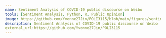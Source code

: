 ```yaml
---
name: Sentiment Analysis of COVID-19 public discourse on Weibo
tools: [Sentiment Analysis, Python, R, Public Opinion]
image: https://github.com/Yvonne27Jin/POLI3115/blob/main/figures/sentiment_COVID_average.png
description: Sentiment Analysis of COVID-19 public discourse on Weibo
external_url:https://github.com/Yvonne27Jin/POLI3115
---
```

